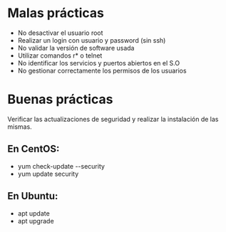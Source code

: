 # Malas prácticas

- No desactivar el usuario root
- Realizar un login con usuario y password (sin ssh)
- No validar la versión de software usada
- Utilizar comandos r* o telnet
- No identificar los servicios y puertos abiertos en el S.O
- No gestionar correctamente los permisos de los usuarios

# Buenas prácticas
Verificar las actualizaciones de seguridad y realizar la instalación de las mismas.

## En CentOS:
- yum check-update --security
- yum update security

## En Ubuntu:
- apt update
- apt upgrade